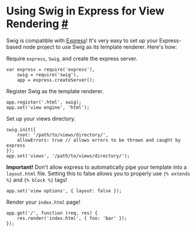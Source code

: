 Using Swig in Express for View Rendering <a name="express" href="#express">#</a>
========================================

Swig is compatible with [Express][1]! It's very easy to set up your Express-based node project to use Swig as its template renderer. Here's how:

Require `express`, `Swig`, and create the express server.

    var express = require('express'),
        swig = require('swig'),
        app = express.createServer();

Register Swig as the template renderer.

    app.register('.html', swig);
    app.set('view engine', 'html');

Set up your views directory.

    swig.init({
        root: '/path/to/views/directory/',
        allowErrors: true // allows errors to be thrown and caught by express
    });
    app.set('views', '/path/to/views/directory/');

**Important!** Don't allow express to automatically pipe your template into a `layout.html` file. Setting this to false allows you to properly use `{% extends %}` and `{% block %}` tags!

    app.set('view options', { layout: false });

Render your `index.html` page!

    app.get('/', function (req, res) {
        res.render('index.html', { foo: 'bar' });
    });

[1]:http://expressjs.com/